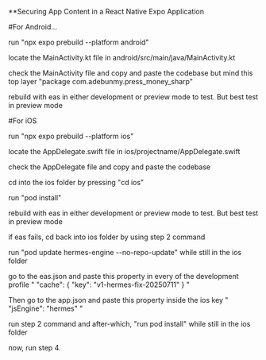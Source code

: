 \*\*Securing App Content in a React Native Expo Application

#For Android...

run "npx expo prebuild --platform android"

locate the MainActivity.kt file in android/src/main/java/MainActivity.kt

check the MainActivity file and copy and paste the codebase but mind this top layer "package com.adebunmy.press_money_sharp"

rebuild with eas in either development or preview mode to test. But best test in preview mode

#For iOS

run "npx expo prebuild --platform ios"

locate the AppDelegate.swift file in ios/projectname/AppDelegate.swift

check the AppDelegate file and copy and paste the codebase

cd into the ios folder by pressing "cd ios"

run "pod install"

rebuild with eas in either development or preview mode to test. But best test in preview mode

if eas fails, cd back into ios folder by using step 2 command

run "pod update hermes-engine --no-repo-update" while still in the ios folder

go to the eas.json and paste this property in every of the development profile " "cache": { "key": "v1-hermes-fix-20250711" } "

Then go to the app.json and paste this property inside the ios key " "jsEngine": "hermes" "

run step 2 command and after-which, "run pod install" while still in the ios folder

now, run step 4.
